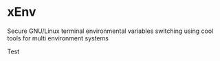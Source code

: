 # xEnv
Secure GNU/Linux terminal environmental variables switching using cool tools for multi environment systems

Test
